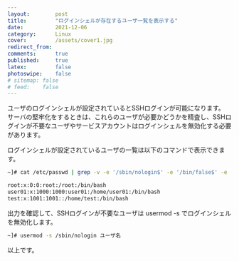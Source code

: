 ```yaml
---
layout:        post
title:         "ログインシェルが存在するユーザ一覧を表示する"
date:          2021-12-06
category:      Linux
cover:         /assets/cover1.jpg
redirect_from:
comments:      true
published:     true
latex:         false
photoswipe:    false
# sitemap: false
# feed:    false
---
```


ユーザのログインシェルが設定されているとSSHログインが可能になります。
サーバの堅牢化をするときは、これらのユーザが必要かどうかを精査し、SSHログインが不要なユーザやサービスアカウントはログインシェルを無効化する必要があります。

ログインシェルが設定されているユーザの一覧は以下のコマンドで表示できます。

```bash
~]# cat /etc/passwd | grep -v -e '/sbin/nologin$' -e '/bin/false$' -e '/s\?bin/sync$' -e '/sbin/shutdown$' -e '/sbin/halt$'

root:x:0:0:root:/root:/bin/bash
user01:x:1000:1000:user01:/home/user01:/bin/bash
test:x:1001:1001::/home/test:/bin/bash
```

出力を確認して、SSHログインが不要なユーザは usermod -s でログインシェルを無効化します。

```bash
~]# usermod -s /sbin/nologin ユーザ名
```

以上です。
